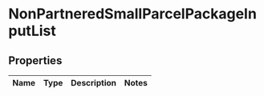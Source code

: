
# NonPartneredSmallParcelPackageInputList

## Properties
Name | Type | Description | Notes
------------ | ------------- | ------------- | -------------



